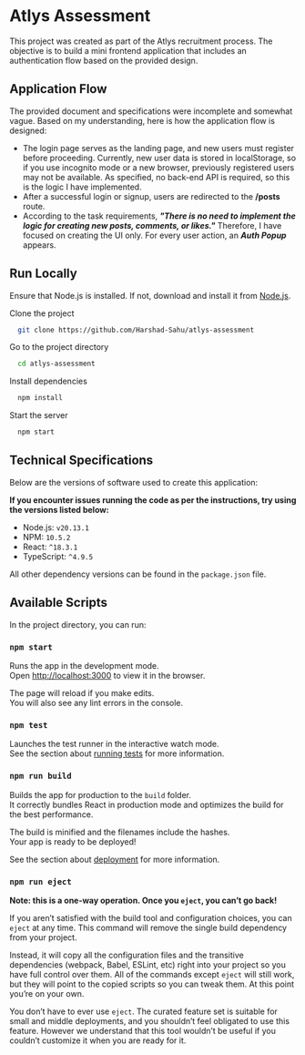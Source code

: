 # Atlys Assessment

This project was created as part of the Atlys recruitment process. The objective is to build a mini frontend application that includes an authentication flow based on the provided design.

## Application Flow

The provided document and specifications were incomplete and somewhat vague. Based on my understanding, here is how the application flow is designed:

- The login page serves as the landing page, and new users must register before proceeding. Currently, new user data is stored in localStorage, so if you use incognito mode or a new browser, previously registered users may not be available. As specified, no back-end API is required, so this is the logic I have implemented.
- After a successful login or signup, users are redirected to the **/posts** route.
- According to the task requirements, **_"There is no need to implement the logic for creating new posts, comments, or likes."_** Therefore, I have focused on creating the UI only. For every user action, an **_Auth Popup_** appears.

## Run Locally

Ensure that Node.js is installed. If not, download and install it from [Node.js](https://nodejs.org/en).

Clone the project

```bash
  git clone https://github.com/Harshad-Sahu/atlys-assessment
```

Go to the project directory

```bash
  cd atlys-assessment
```

Install dependencies

```bash
  npm install
```

Start the server

```bash
  npm start
```

## Technical Specifications

Below are the versions of software used to create this application:

**If you encounter issues running the code as per the instructions, try using the versions listed below:**

- Node.js: `v20.13.1`
- NPM: `10.5.2`
- React: `^18.3.1`
- TypeScript: `^4.9.5`

All other dependency versions can be found in the `package.json` file.

## Available Scripts

In the project directory, you can run:

### `npm start`

Runs the app in the development mode.\
Open [http://localhost:3000](http://localhost:3000) to view it in the browser.

The page will reload if you make edits.\
You will also see any lint errors in the console.

### `npm test`

Launches the test runner in the interactive watch mode.\
See the section about [running tests](https://facebook.github.io/create-react-app/docs/running-tests) for more information.

### `npm run build`

Builds the app for production to the `build` folder.\
It correctly bundles React in production mode and optimizes the build for the best performance.

The build is minified and the filenames include the hashes.\
Your app is ready to be deployed!

See the section about [deployment](https://facebook.github.io/create-react-app/docs/deployment) for more information.

### `npm run eject`

**Note: this is a one-way operation. Once you `eject`, you can’t go back!**

If you aren’t satisfied with the build tool and configuration choices, you can `eject` at any time. This command will remove the single build dependency from your project.

Instead, it will copy all the configuration files and the transitive dependencies (webpack, Babel, ESLint, etc) right into your project so you have full control over them. All of the commands except `eject` will still work, but they will point to the copied scripts so you can tweak them. At this point you’re on your own.

You don’t have to ever use `eject`. The curated feature set is suitable for small and middle deployments, and you shouldn’t feel obligated to use this feature. However we understand that this tool wouldn’t be useful if you couldn’t customize it when you are ready for it.
